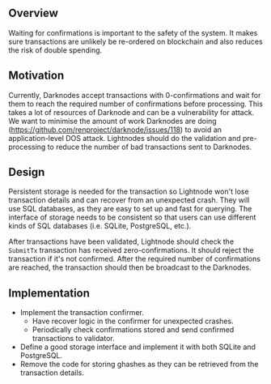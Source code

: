 ## Overview

Waiting for confirmations is important to the safety of the system. It makes sure transactions are unlikely be re-ordered on blockchain and also reduces the risk of double spending.

## Motivation

Currently, Darknodes accept transactions with 0-confirmations and wait for them to reach the required number of confirmations before processing. This takes a lot of resources of Darknode and can be a vulnerability for attack. We want to minimise the amount of work Darknodes are doing (https://github.com/renproject/darknode/issues/118) to avoid an application-level DOS attack.  Lightnodes should do the validation and pre-processing to reduce the number of bad transactions sent to Darknodes.

## Design

Persistent storage is needed for the transaction so Lightnode won't lose transaction details and can recover from an unexpected crash. They will use SQL databases, as they are easy to set up and fast for querying. The interface of storage needs to be consistent so that users can use different kinds of SQL databases (i.e. SQLite, PostgreSQL, etc.).

After transactions have been validated, Lightnode should check the `SubmitTx` transaction has received zero-confirmations. It should reject the transaction if it's not confirmed. After the required number of confirmations are reached, the transaction should then be broadcast to the Darknodes.

## Implementation 

- Implement the transaction confirmer.
  - Have recover logic in the confirmer for unexpected crashes.
  - Periodically check confirmations stored and send confirmed transactions to validator.
- Define a good storage interface and implement it with both SQLite and PostgreSQL.
- Remove the code for storing ghashes as they can be retrieved from the transaction details.